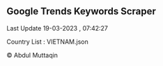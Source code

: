 

## Google Trends Keywords Scraper 
 
Last Update 19-03-2023 , 07:42:27

Country List :
VIETNAM.json



© Abdul Muttaqin 
